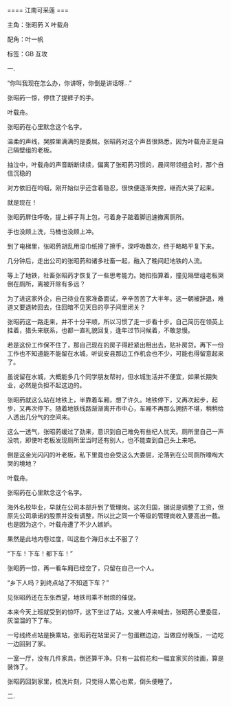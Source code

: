 


==== 江南可采莲  ===


主角：张昭菂 X 叶载舟

配角：叶一帆

标签：GB 互攻

一.

“你叫我现在怎么办，你讲呀，你倒是讲话呀…”

张昭菂一惊，停住了提裤子的手。

叶载舟。

张昭菂在心里默念这个名字。

温柔的声线，哭腔里满满的是委屈。张昭菂对这个声音很熟悉，因为叶载舟正是自己隔壁组的老板。

抽泣中，叶载舟的声音断断续续，偏离了张昭菂习惯的，晨间带领组会时，那个自信沉稳的

对方依旧在呜咽，刚开始似乎还含着隐忍，很快便逐渐失控，继而大哭了起来。

就是现在！

张昭菂屏住呼吸，提上裤子背上包，弓着身子踮着脚迅速撤离厕所。

手也没顾上洗，马桶也没顾上冲。

到了电梯里，张昭菂胡乱用湿巾纸擦了擦手，深呼吸数次，终于略略平复下来。

几分钟后，走出公司的张昭菂和诸多社畜一起，融入了晚间赶地铁的人流。

等上了地铁，社畜张昭菂才恢复了一些思考能力。她掐指算着，撞见隔壁组老板哭倒在厕所，离被开除有多远？

为了进这家外企，自己待业在家准备面试，辛辛苦苦了大半年。这一朝被辞退，难道又要退转回去，住回暗不见天日的亭子间里闭关？

张昭菂这一路走来，并不十分平顺，所以习惯了走一步看十步。自己简历在领英上挂着，猎头来联系，也都一直礼貌回复，逢年过节问候着，不敢怠慢。

若是这份工作保不住了，那自己现在的房子得赶紧出租出去，贴补房贷。再下一份工作也不知道能不能留在水城，听说安县那边工作机会也不少，可能也得留意起来了。

虽说留在水城，大概能多几个同学朋友帮衬，但水城生活并不便宜，如果长期失业，必然是负担不起这边的。

张昭菂就这么站在地铁上，半靠着车厢，想了许久。地铁停下，又再次起步，起步，又再次停下。随着地铁线路渐渐离开市中心，车厢不再那么拥挤不堪，稍稍给人透出几分气的空间来。

这么一透气，张昭菂缓过了劲来，意识到自己难免有些杞人忧天。厕所里自己一声没吭，即使叶老板发现厕所里当时还有别人，也不能查到自己头上来吧。

倒是这金光闪闪的叶老板，私下里竟也会受这么大委屈，沦落到在公司厕所嚎啕大哭的境地？

叶载舟。

张昭菂在心里默念这个名字。

海外名校毕业，早就在公司本部升到了管理岗。这次归国，据说是调整了工资，但原先公司承诺的股票并没有调整，所以比之同一个等级的管理岗收入要高出一截。也是因为这个，叶载舟遭了不少人嫉妒。

果然是此地内卷过度，叫这些个海归水土不服了？

“下车！下车！都下车！”

张昭菂一惊，再一看车厢已经空了，只留在自己一个人。

“乡下人吗？到终点站了不知道下车？”

见张昭菂还在东张西望，地铁司乘不耐烦的催促。

本来今天上班就受到的惊吓，这下坐过了站，又被人呼来喊去，张昭菂心里委屈，灰溜溜的下了车。

一号线终点站是换乘站，张昭菂在站里买了一包蛋糕边边，当做应付晚饭，一边吃一边回到了家。

一室一厅，没有几件家具，倒还算干净。只有一盆假花和一幅宜家买的挂画，算是装饰了。

张昭菂回到家里，梳洗片刻，只觉得人累心也累，倒头便睡了。

二.